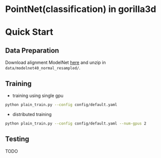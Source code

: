 # PointNet(classification) in gorilla3d

# Quick Start
## Data Preparation
Download alignment ModelNet [here](https://shapenet.cs.stanford.edu/media/modelnet40_normal_resampled.zip) and unzip in `data/modelnet40_normal_resampled/`.

## Training
- training using single gpu
```sh
python plain_train.py --config config/default.yaml
```
- distributed training
```sh
python plain_train.py --config config/default.yaml --num-gpus 2
```

## Testing
TODO

